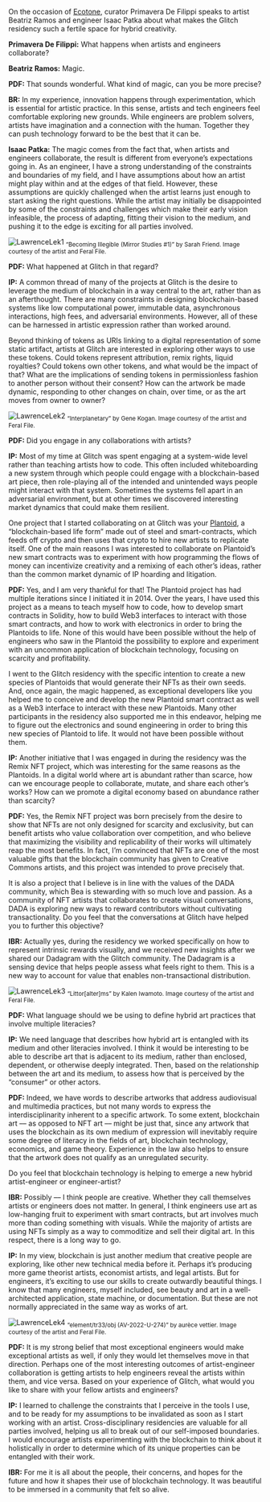 On the occasion of [Ecotone](https://feralfile.com/exhibitions/ecotone-swo), curator Primavera De Filippi speaks to artist Beatriz Ramos and engineer Isaac Patka about what makes the Glitch residency such a fertile space for hybrid creativity.

**Primavera De Filippi:** What happens when artists and engineers collaborate?

**Beatriz Ramos:** Magic.

**PDF:** That sounds wonderful. What kind of magic, can you be more precise?

**BR:** In my experience, innovation happens through experimentation, which is essential for artistic practice. In this sense, artists and tech engineers feel comfortable exploring new grounds. While engineers are problem solvers, artists have imagination and a connection with the human. Together they can push technology forward to be the best that it can be.

**Isaac Patka:** The magic comes from the fact that, when artists and engineers collaborate, the result is different from everyone’s expectations going in. As an engineer, I have a strong understanding of the constraints and boundaries of my field, and I have assumptions about how an artist might play within and at the edges of that field. However, these assumptions are quickly challenged when the artist learns just enough to start asking the right questions. While the artist may initially be disappointed by some of the constraints and challenges which make their early vision infeasible, the process of adapting, fitting their vision to the medium, and pushing it to the edge is exciting for all parties involved.

![LawrenceLek1](https://github.com/bitmark-inc/feral-file-docs/assets/62201063/dc7a5c5d-1a36-4d6f-bd93-1d83117d303d)
<sub>“Becoming Illegible (Mirror Studies #1)” by Sarah Friend. Image courtesy of the artist and Feral File.</sub>

**PDF:** What happened at Glitch in that regard?

**IP:** A common thread of many of the projects at Glitch is the desire to leverage the medium of blockchain in a way central to the art, rather than as an afterthought. There are many constraints in designing blockchain-based systems like low computational power, immutable data, asynchronous interactions, high fees, and adversarial environments. However, all of these can be harnessed in artistic expression rather than worked around.

Beyond thinking of tokens as URIs linking to a digital representation of some static artifact, artists at Glitch are interested in exploring other ways to use these tokens. Could tokens represent attribution, remix rights, liquid royalties? Could tokens own other tokens, and what would be the impact of that? What are the implications of sending tokens in permissionless fashion to another person without their consent? How can the artwork be made dynamic, responding to other changes on chain, over time, or as the art moves from owner to owner?

![LawrenceLek2](https://github.com/bitmark-inc/feral-file-docs/assets/62201063/a4d3eade-d810-477c-9e03-497a75817185)
<sub>“Interplanetary” by Gene Kogan. Image courtesy of the artist and Feral File.</sub>

**PDF:** Did you engage in any collaborations with artists?

**IP:** Most of my time at Glitch was spent engaging at a system-wide level rather than teaching artists how to code. This often included whiteboarding a new system through which people could engage with a blockchain-based art piece, then role-playing all of the intended and unintended ways people might interact with that system. Sometimes the systems fell apart in an adversarial environment, but at other times we discovered interesting market dynamics that could make them resilient.

One project that I started collaborating on at Glitch was your [Plantoid](http://plantoid.org/), a “blockchain-based life form” made out of steel and smart-contracts, which feeds off crypto and then uses that crypto to hire new artists to replicate itself. One of the main reasons I was interested to collaborate on Plantoid’s new smart contracts was to experiment with how programming the flows of money can incentivize creativity and a remixing of each other’s ideas, rather than the common market dynamic of IP hoarding and litigation.

**PDF:** Yes, and I am very thankful for that! The Plantoid project has had multiple iterations since I initiated it in 2014. Over the years, I have used this project as a means to teach myself how to code, how to develop smart contracts in Solidity, how to build Web3 interfaces to interact with those smart contracts, and how to work with electronics in order to bring the Plantoids to life. None of this would have been possible without the help of engineers who saw in the Plantoid the possibility to explore and experiment with an uncommon application of blockchain technology, focusing on scarcity and profitability.

I went to the Glitch residency with the specific intention to create a new species of Plantoids that would generate their NFTs as their own seeds. And, once again, the magic happened, as exceptional developers like you helped me to conceive and develop the new Plantoid smart contract as well as a Web3 interface to interact with these new Plantoids. Many other participants in the residency also supported me in this endeavor, helping me to figure out the electronics and sound engineering in order to bring this new species of Plantoid to life. It would not have been possible without them.

**IP:** Another initiative that I was engaged in during the residency was the Remix NFT project, which was interesting for the same reasons as the Plantoids. In a digital world where art is abundant rather than scarce, how can we encourage people to collaborate, mutate, and share each other’s works? How can we promote a digital economy based on abundance rather than scarcity?

**PDF:** Yes, the Remix NFT project was born precisely from the desire to show that NFTs are not only designed for scarcity and exclusivity, but can benefit artists who value collaboration over competition, and who believe that maximizing the visibility and replicability of their works will ultimately reap the most benefits. In fact, I’m convinced that NFTs are one of the most valuable gifts that the blockchain community has given to Creative Commons artists, and this project was intended to prove precisely that.

It is also a project that I believe is in line with the values of the DADA community, which Bea is stewarding with so much love and passion. As a community of NFT artists that collaborates to create visual conversations, DADA is exploring new ways to reward contributors without cultivating transactionality. Do you feel that the conversations at Glitch have helped you to further this objective?

**IBR:** Actually yes, during the residency we worked specifically on how to represent intrinsic rewards visually, and we received new insights after we shared our Dadagram with the Glitch community. The Dadagram is a sensing device that helps people assess what feels right to them. This is a new way to account for value that enables non-transactional distribution.

![LawrenceLek3](https://github.com/bitmark-inc/feral-file-docs/assets/62201063/18f929bb-9ebc-42a5-9120-38b1581192e2)
<sub>“Littor[alter]ms” by Kalen Iwamoto. Image courtesy of the artist and Feral File.</sub>

**PDF:** What language should we be using to define hybrid art practices that involve multiple literacies?

**IP:** We need language that describes how hybrid art is entangled with its medium and other literacies involved. I think it would be interesting to be able to describe art that is adjacent to its medium, rather than enclosed, dependent, or otherwise deeply integrated. Then, based on the relationship between the art and its medium, to assess how that is perceived by the “consumer” or other actors.

**PDF:** Indeed, we have words to describe artworks that address audiovisual and multimedia practices, but not many words to express the interdisciplinarity inherent to a specific artwork. To some extent, blockchain art –– as opposed to NFT art –– might be just that, since any artwork that uses the blockchain as its own medium of expression will inevitably require some degree of literacy in the fields of art, blockchain technology, economics, and game theory. Experience in the law also helps to ensure that the artwork does not qualify as an unregulated security.

Do you feel that blockchain technology is helping to emerge a new hybrid artist-engineer or engineer-artist?

**IBR:** Possibly –– I think people are creative. Whether they call themselves artists or engineers does not matter. In general, I think engineers use art as low-hanging fruit to experiment with smart contracts, but art involves much more than coding something with visuals. While the majority of artists are using NFTs simply as a way to commoditize and sell their digital art. In this respect, there is a long way to go.

**IP:** In my view, blockchain is just another medium that creative people are exploring, like other new technical media before it. Perhaps it’s producing more game theorist artists, economist artists, and legal artists. But for engineers, it’s exciting to use our skills to create outwardly beautiful things. I know that many engineers, myself included, see beauty and art in a well-architected application, state machine, or documentation. But these are not normally appreciated in the same way as works of art.

![LawrenceLek4](https://github.com/bitmark-inc/feral-file-docs/assets/62201063/0b0dc0df-0918-46e5-a2f0-f3a133eea5c7)
<sub>“element/tr33/obj (AV-2022-U-274)” by aurèce vettier. Image courtesy of the artist and Feral File.</sub>

**PDF:** It is my strong belief that most exceptional engineers would make exceptional artists as well, if only they would let themselves move in that direction. Perhaps one of the most interesting outcomes of artist-engineer collaboration is getting artists to help engineers reveal the artists within them, and vice versa. Based on your experience of Glitch, what would you like to share with your fellow artists and engineers?

**IP:** I learned to challenge the constraints that I perceive in the tools I use, and to be ready for my assumptions to be invalidated as soon as I start working with an artist. Cross-disciplinary residencies are valuable for all parties involved, helping us all to break out of our self-imposed boundaries. I would encourage artists experimenting with the blockchain to think about it holistically in order to determine which of its unique properties can be entangled with their work.

**IBR:** For me it is all about the people, their concerns, and hopes for the future and how it shapes their use of blockchain technology. It was beautiful to be immersed in a community that felt so alive.
